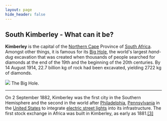 ```yaml
---
layout: page
hide_header: false
---
```


South Kimberley - What can it be?
------------------------------

**Kimberley** is the capital of the [Northern Cape](https://en.wikipedia.org/wiki/Northern_Cape "Northern Cape") Province of [South Africa](https://en.wikipedia.org/wiki/South_Africa "South Africa"). Amongst other things, it is famous for its [Big Hole](https://en.wikipedia.org/w/index.php?title=Big_Hole&action=edit&redlink=1 "Big Hole (page does not exist)"), the world's largest *hand-dug* excavation that was created when thousands of people searched for diamonds at the end of the 19th and the beginning of the 20th centuries. By 14 August 1914, 22.7 billion kg of rock had been excavated, yielding 2722 kg of diamonds.


[![](https://upload.wikimedia.org/wikipedia/commons/thumb/1/18/RSA_Big_Hole.jpg/350px-RSA_Big_Hole.jpg)](https://en.wikipedia.org/wiki/File:RSA_Big_Hole.jpg)
The Big Hole.

-----------------
On 2 September 1882, Kimberley was the first city in the Southern Hemisphere and the second in the world after [Philadelphia](https://en.wikipedia.org/wiki/Philadelphia "Philadelphia"), [Pennsylvania](https://en.wikipedia.org/wiki/Pennsylvania "Pennsylvania") in the [United States](https://en.wikipedia.org/wiki/United_States_of_America "United States of America") to integrate [electric street lights](https://en.wikipedia.org/wiki/Electric_street_lights "Electric street lights") into its infrastructure. The first stock exchange in Africa was built in Kimberley, as early as 1881.[[3]](#cite_note-3)


